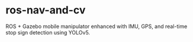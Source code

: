 # ros-nav-and-cv
ROS + Gazebo mobile manipulator enhanced with IMU, GPS, and real-time stop sign detection using YOLOv5.
